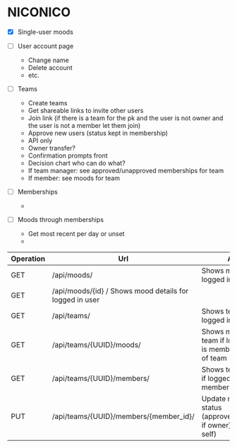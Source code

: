# NICONICO

- [x] Single-user moods
- [ ] User account page

  - Change name
  - Delete account
  - etc.
 
- [ ] Teams

  - Create teams
  - Get shareable links to invite other users
  - Join link 
    (if there is a team for the pk
     and the user is not owner
     and the user is not a member
     let them join)
  - Approve new users (status kept in membership)
  - API only
  - Owner transfer?
  - Confirmation prompts front
  - Decision chart who can do what?
  - If team manager: see approved/unapproved memberships for team
  - If member: see moods for team
  
- [ ] Memberships

  - 
  
- [ ] Moods through memberships

  - Get most recent per day or unset
  - 

Operation | Url | Action
--- | --- | ---
GET | /api/moods/ | Shows moods for logged in user
GET | /api/moods/{id} / Shows mood details for logged in user
GET | /api/teams/ | Shows teams for logged in user
GET | /api/teams/{UUID}/moods/ | Shows moodboard for team if logged in user is member or owner of team
GET | /api/teams/{UUID}/members/ | Shows team members if logged in user is member or owner
PUT | /api/teams/{UUID}/members/{member_id}/ | Update member status (approve/reject/delete if owner), (delete if self) 



